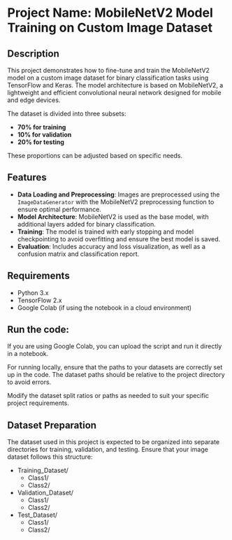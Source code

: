 # Project Name: **MobileNetV2 Model Training on Custom Image Dataset**

## Description

This project demonstrates how to fine-tune and train the MobileNetV2 model on a custom image dataset for binary classification tasks using TensorFlow and Keras. The model architecture is based on MobileNetV2, a lightweight and efficient convolutional neural network designed for mobile and edge devices.

The dataset is divided into three subsets:
- **70% for training**
- **10% for validation**
- **20% for testing**

These proportions can be adjusted based on specific needs.

## Features

- **Data Loading and Preprocessing**: Images are preprocessed using the `ImageDataGenerator` with the MobileNetV2 preprocessing function to ensure optimal performance.
- **Model Architecture**: MobileNetV2 is used as the base model, with additional layers added for binary classification.
- **Training**: The model is trained with early stopping and model checkpointing to avoid overfitting and ensure the best model is saved.
- **Evaluation**: Includes accuracy and loss visualization, as well as a confusion matrix and classification report.

## Requirements

- Python 3.x
- TensorFlow 2.x
- Google Colab (if using the notebook in a cloud environment)

## Run the code:

If you are using Google Colab, you can upload the script and run it directly in a notebook.

For running locally, ensure that the paths to your datasets are correctly set up in the code. The dataset paths should be relative to the project directory to avoid errors.

Modify the dataset split ratios or paths as needed to suit your specific project requirements.

## Dataset Preparation
The dataset used in this project is expected to be organized into separate directories for training, validation, and testing. Ensure that your image dataset follows this structure:
- Training_Dataset/
  - Class1/
  - Class2/
- Validation_Dataset/
  - Class1/
  - Class2/
- Test_Dataset/
  - Class1/
  - Class2/
